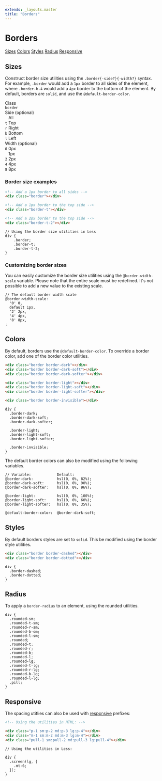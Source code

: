 ```yaml
---
extends: _layouts.master
title: "Borders"
---
```


# Borders

<div class="subnav">
    <a class="subnav-link" href="#sizes">Sizes</a>
    <a class="subnav-link" href="#colors">Colors</a>
    <a class="subnav-link" href="#styles">Styles</a>
    <a class="subnav-link" href="#radius">Radius</a>
    <a class="subnav-link" href="#responsive">Responsive</a>
</div>

<h2 id="sizes">Sizes</h2>

Construct border size utilities using the `.border{-side?}{-width?}` syntax. For example, `.border` would add a `1px` border to all sides of the element, where `.border-b-4` would add a `4px` border to the bottom of the element. By default, borders are `solid`, and use the `@default-border-color`.

<div class="flex flex-top mt-8 text-sm leading-none">
    <div class="pr-12">
        <div class="mb-3 text-dark-soft text-uppercase">Class</div>
        <div><code class="inline-block my-1 mr-1 px-2 py-1 text-mono border rounded">border</code></div>
    </div>
    <div class="pl-12 pr-12 border-l">
        <div class="mb-3 text-dark-soft"><span class="text-uppercase">Side</span> <span class="text-dark-softer text-xs">(optional)</span></div>
        <div><code class="inline-block my-1 mr-1 px-2 py-1 text-mono border rounded bg-light-softer">&nbsp;</code> All</div>
        <div><code class="inline-block my-1 mr-1 px-2 py-1 text-mono border rounded">t</code> Top</div>
        <div><code class="inline-block my-1 mr-1 px-2 py-1 text-mono border rounded">r</code> Right</div>
        <div><code class="inline-block my-1 mr-1 px-2 py-1 text-mono border rounded">b</code> Bottom</div>
        <div><code class="inline-block my-1 mr-1 px-2 py-1 text-mono border rounded">l</code> Left</div>
    </div>
    <div class="pl-12 border-l">
        <div class="mb-3 text-dark-soft"><span class="text-uppercase">Width</span> <span class="text-dark-softer text-xs">(optional)</span></div>
        <div><code class="inline-block my-1 mr-1 px-2 py-1 text-mono border rounded">0</code> 0px</div>
        <div><code class="inline-block my-1 mr-1 px-2 py-1 text-mono border rounded bg-light-softer">&nbsp;</code> 1px</div>
        <div><code class="inline-block my-1 mr-1 px-2 py-1 text-mono border rounded">2</code> 2px</div>
        <div><code class="inline-block my-1 mr-1 px-2 py-1 text-mono border rounded">4</code> 4px</div>
        <div><code class="inline-block my-1 mr-1 px-2 py-1 text-mono border rounded">8</code> 8px</div>
    </div>
</div>

### Border size examples

```html
<!-- Add a 1px border to all sides -->
<div class="border"></div>

<!-- Add a 1px border to the top side -->
<div class="border-t"></div>

<!-- Add a 2px border to the top side -->
<div class="border-t-2"></div>
```

```less
// Using the border size utilities in Less
div {
    .border;
    .border-t;
    .border-t-2;
}
```

### Customizing border sizes

You can easily customize the border size utilities using the `@border-width-scale` variable. Please note that the entire scale must be redefined. It's not possible to add a new value to the existing scale.

```less
// The default border width scale
@border-width-scale:
  '0' 0,
  default 1px,
  '2' 2px,
  '4' 4px,
  '8' 8px,
;
```

<h2 id="colors">Colors</h2>

By default, borders use the `@default-border-color`. To override a border color, add one of the border color utilities.

```html
<div class="border border-dark"></div>
<div class="border border-dark-soft"></div>
<div class="border border-dark-softer"></div>

<div class="border border-light"></div>
<div class="border border-light-soft"></div>
<div class="border border-light-softer"></div>

<div class="border border-invisible"></div>
```

```less
div {
  .border-dark;
  .border-dark-soft;
  .border-dark-softer;

  .border-light;
  .border-light-soft;
  .border-light-softer;

  .border-invisible;
}
```

The default border colors can also be modified using the following variables.

```less
// Variable:            Default:
@border-dark:           hsl(0, 0%, 82%);
@border-dark-soft:      hsl(0, 0%, 90%);
@border-dark-softer:    hsl(0, 0%, 96%);

@border-light:          hsl(0, 0%, 100%);
@border-light-soft:     hsl(0, 0%, 60%);
@border-light-softer:   hsl(0, 0%, 35%);

@default-border-color:  @border-dark-soft;
```

<h2 id="styles">Styles</h2>

By default borders styles are set to `solid`. This be modified using the border style utilities.

```html
<div class="border border-dashed"></div>
<div class="border border-dotted"></div>
```

```less
div {
  .border-dashed;
  .border-dotted;
}
```

<h2 id="radius">Radius</h2>

To apply a `border-radius` to an element, using the rounded utilities.

```less
div {
  .rounded-sm;
  .rounded-t-sm;
  .rounded-r-sm;
  .rounded-b-sm;
  .rounded-l-sm;
  .rounded;
  .rounded-t;
  .rounded-r;
  .rounded-b;
  .rounded-l;
  .rounded-lg;
  .rounded-t-lg;
  .rounded-r-lg;
  .rounded-b-lg;
  .rounded-l-lg;
  .pill;
}
```

<h2 id="responsive">Responsive</h2>

The spacing utitlies can also be used with <a href="/responsive">responsive</a> prefixes:

```html
<!-- Using the utilities in HTML: -->

<div class="p-1 sm:p-2 md:p-3 lg:p-4"></div>
<div class="m-1 sm:m-2 md:m-3 lg:m-4"></div>
<div class="pull-1 sm:pull-2 md:pull-3 lg:pull-4"></div>
```

```less
// Using the utilities in Less:

div {
  .screen(lg, {
    .mt-6;
  });
}
```

